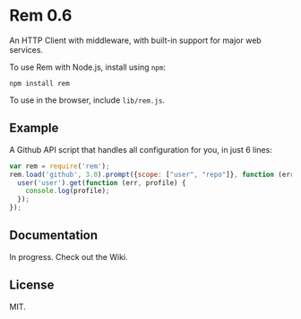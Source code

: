# Rem 0.6

An HTTP Client with middleware, with built-in support for major web services.

To use Rem with Node.js, install using `npm`:

    npm install rem

To use in the browser, include `lib/rem.js`.

## Example

A Github API script that handles all configuration for you, in just 6 lines:

```javascript
var rem = require('rem');
rem.load('github', 3.0).prompt({scope: ["user", "repo"]}, function (err, user) {
  user('user').get(function (err, profile) {
    console.log(profile);
  });
});
```

## Documentation

In progress. Check out the Wiki.

## License

MIT.